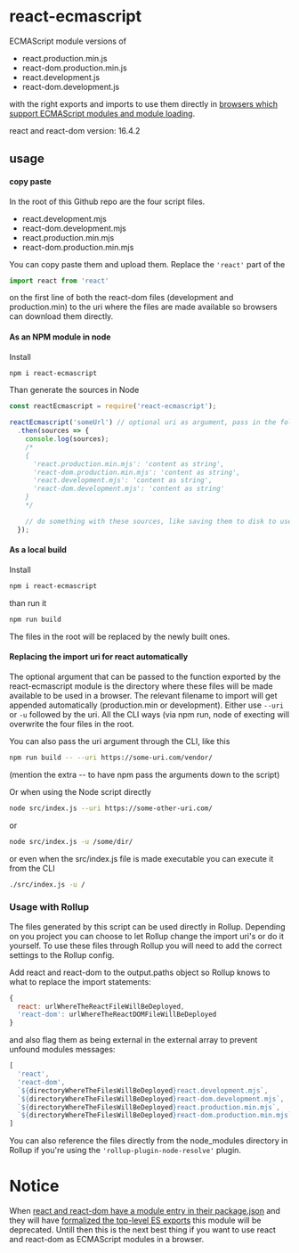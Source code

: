 # react-ecmascript

ECMAScript module versions of
- react.production.min.js
- react-dom.production.min.js
- react.development.js
- react-dom.development.js

with the right exports and imports to use them directly in [browsers which support ECMAScript modules and module loading](https://caniuse.com/#feat=es6-module).

react and react-dom version: 16.4.2

## usage

#### copy paste
In the root of this Github repo are the four script files.
- react.development.mjs
- react-dom.development.mjs
- react.production.min.mjs
- react-dom.production.min.mjs

You can copy paste them and upload them. Replace the ```'react'``` part of the
```js
import react from 'react'
```
on the first line of both the react-dom files (development and production.min) to the uri where the files are made available so browsers can download them directly.

#### As an NPM module in node
Install
```bash
npm i react-ecmascript
```

Than generate the sources in Node
```js
const reactEcmascript = require('react-ecmascript');

reactEcmascript('someUrl') // optional uri as argument, pass in the folder. the correct filename will get appended
  .then(sources => {
    console.log(sources);
    /*
    {
      'react.production.min.mjs': 'content as string',
      'react-dom.production.min.mjs': 'content as string',
      'react.development.mjs': 'content as string',
      'react-dom.development.mjs': 'content as string'
    }
    */

    // do something with these sources, like saving them to disk to use them in your project
  });
```

#### As a local build
Install
```bash
npm i react-ecmascript
```
than run it
```bash
npm run build
```
The files in the root will be replaced by the newly built ones.


#### Replacing the import uri for react automatically
The optional argument that can be passed to the function exported by the react-ecmascript module is the directory where these files will be made available to be used in a browser. The relevant filename to import will get appended automatically (production.min or development).
Either use ```--uri``` or ```-u``` followed by the uri. All the CLI ways (via npm run, node of execting will overwrite the four files in the root.

You can also pass the uri argument through the CLI, like this
```bash
npm run build -- --uri https://some-uri.com/vendor/
```
(mention the extra -- to have npm pass the arguments down to the script)

Or when using the Node script directly
```bash
node src/index.js --uri https://some-other-uri.com/
```
or
```bash
node src/index.js -u /some/dir/
```

or even when the src/index.js file is made executable you can execute it from the CLI
```bash
./src/index.js -u /
```

### Usage with Rollup
The files generated by this script can be used directly in Rollup. Depending on you project you can choose to let Rollup change the import uri's or do it yourself.
To use these files through Rollup you will need to add the correct settings to the Rollup config.

Add react and react-dom to the output.paths object so Rollup knows to what to replace the import statements:
```js
{
  react: urlWhereTheReactFileWillBeDeployed,
  'react-dom': urlWhereTheReactDOMFileWillBeDeployed
}
```
and also flag them as being external in the external array to prevent unfound modules messages:
```js
[
  'react',
  'react-dom',
  `${directoryWhereTheFilesWillBeDeployed}react.development.mjs`,
  `${directoryWhereTheFilesWillBeDeployed}react-dom.development.mjs`,
  `${directoryWhereTheFilesWillBeDeployed}react.production.min.mjs`,
  `${directoryWhereTheFilesWillBeDeployed}react-dom.production.min.mjs`
]

```

You can also reference the files directly from the node_modules directory in Rollup if you're using the ```'rollup-plugin-node-resolve'``` plugin.


# Notice
When [react and react-dom have a module entry in their package.json](https://github.com/facebook/react/issues/10021) and they will have [formalized the top-level ES exports](https://github.com/facebook/react/issues/11503) this module will be deprecated. Untill then this is the next best thing if you want to use react and react-dom as ECMAScript modules in a browser.
